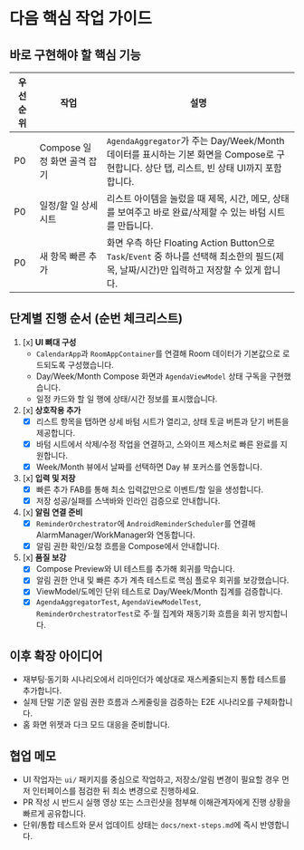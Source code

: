 # 다음 핵심 작업 가이드

## 바로 구현해야 할 핵심 기능
| 우선순위 | 작업 | 설명 |
| --- | --- | --- |
| P0 | Compose 일정 화면 골격 잡기 | `AgendaAggregator`가 주는 Day/Week/Month 데이터를 표시하는 기본 화면을 Compose로 구현합니다. 상단 탭, 리스트, 빈 상태 UI까지 포함합니다. |
| P0 | 일정/할 일 상세 시트 | 리스트 아이템을 눌렀을 때 제목, 시간, 메모, 상태를 보여주고 바로 완료/삭제할 수 있는 바텀 시트를 만듭니다. |
| P0 | 새 항목 빠른 추가 | 화면 우측 하단 Floating Action Button으로 `Task`/`Event` 중 하나를 선택해 최소한의 필드(제목, 날짜/시간)만 입력하고 저장할 수 있게 합니다. |

## 단계별 진행 순서 (순번 체크리스트)
1. [x] **UI 뼈대 구성**
   - `CalendarApp`과 `RoomAppContainer`를 연결해 Room 데이터가 기본값으로 로드되도록 구성했습니다.
   - Day/Week/Month Compose 화면과 `AgendaViewModel` 상태 구독을 구현했습니다.
   - 일정 카드와 할 일 행에 상태/시간 정보를 표시했습니다.
2. [x] **상호작용 추가**
   - [x] 리스트 항목을 탭하면 상세 바텀 시트가 열리고, 상태 토글 버튼과 닫기 버튼을 제공합니다.
   - [x] 바텀 시트에서 삭제/수정 작업을 연결하고, 스와이프 제스처로 빠른 완료를 지원합니다.
   - [x] Week/Month 뷰에서 날짜를 선택하면 Day 뷰 포커스를 연동합니다.
3. [x] **입력 및 저장**
   - [x] 빠른 추가 FAB를 통해 최소 입력값만으로 이벤트/할 일을 생성합니다.
   - [x] 저장 성공/실패를 스낵바와 인라인 검증으로 안내합니다.
4. [x] **알림 연결 준비**
   - [x] `ReminderOrchestrator`에 `AndroidReminderScheduler`를 연결해 AlarmManager/WorkManager와 연동합니다.
   - [x] 알림 권한 확인/요청 흐름을 Compose에서 안내합니다.
5. [x] **품질 보강**
   - [x] Compose Preview와 UI 테스트를 추가해 회귀를 막습니다.
   - [x] 알림 권한 안내 및 빠른 추가 계측 테스트로 핵심 플로우 회귀를 보강했습니다.
   - [x] ViewModel/도메인 단위 테스트로 Day/Week/Month 집계를 검증합니다.
   - [x] `AgendaAggregatorTest`, `AgendaViewModelTest`, `ReminderOrchestratorTest`로 주·월 집계와 재동기화 흐름을 회귀 방지합니다.

## 이후 확장 아이디어
- 재부팅·동기화 시나리오에서 리마인더가 예상대로 재스케줄되는지 통합 테스트를 추가합니다.
- 실제 단말 기준 알림 권한 흐름과 스케줄링을 검증하는 E2E 시나리오를 구체화합니다.
- 홈 화면 위젯과 다크 모드 대응을 준비합니다.

## 협업 메모
- UI 작업자는 `ui/` 패키지를 중심으로 작업하고, 저장소/알림 변경이 필요할 경우 먼저 인터페이스를 점검한 뒤 최소 변경으로 진행하세요.
- PR 작성 시 반드시 실행 영상 또는 스크린샷을 첨부해 이해관계자에게 진행 상황을 빠르게 공유합니다.
- 단위/통합 테스트와 문서 업데이트 상태는 `docs/next-steps.md`에 즉시 반영합니다.
